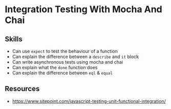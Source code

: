 # Integration Testing With Mocha And Chai

## Skills

- Can use `expect` to test the behaviour of a function
- Can explain the difference between a `describe` and `it` block
- Can write asynchronous tests using mocha and chai
- Can explain what the `done` function does
- Can explain the difference between `eql` & `equal`



## Resources

- https://www.sitepoint.com/javascript-testing-unit-functional-integration/
